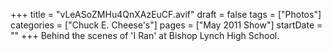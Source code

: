 +++
title = "vLeASoZMHu4QnXAzEuCF.avif"
draft = false
tags = ["Photos"]
categories = ["Chuck E. Cheese's"]
pages = ["May 2011 Show"]
startDate = ""
+++
Behind the scenes of 'I Ran' at Bishop Lynch High School.
